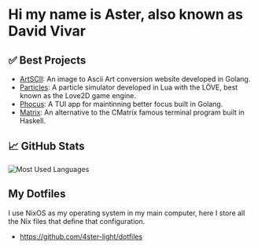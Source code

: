 # Hi my name is Aster, also known as David Vivar

## ✅ Best Projects

- [ArtSCII](https://github.com/4ster-light/ascii-converter): An image to Ascii Art conversion website developed in Golang.
- [Particles](https://github.com/4ster-light/particles): A particle simulator developed in Lua with the LÖVE, best known as the Love2D game engine.
- [Phocus](https://github.com/4ster-light/phocus): A TUI app for maintinning better focus built in Golang.
- [Matrix](https://github.com/4ster-light/matrix): An alternative to the CMatrix famous terminal program built in Haskell.

## 📈 GitHub Stats

<img src="https://github-readme-stats.vercel.app/api/top-langs/?username=4ster-light&layout=compact&card_width=400&hide_border=true&theme=dark" alt="Most Used Languages" />

## My Dotfiles

I use NixOS as my operating system in my main computer, here I store all the Nix files that define that configuration.

- <https://github.com/4ster-light/dotfiles>
